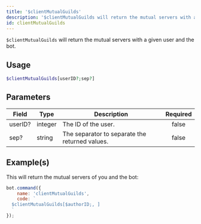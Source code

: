 ```yaml
---
title: '$clientMutualGuilds'
description: '$clientMutualGuilds will return the mutual servers with a given user and the bot.'
id: clientMutualGuilds
---
```


`$clientMutualGuilds` will return the mutual servers with a given user and the bot.

## Usage

```php
$clientMutualGuilds[userID?;sep?]
```

## Parameters

| Field   | Type    | Description                                    | Required |
| ------- | ------- | ---------------------------------------------- |:--------:|
| userID? | integer | The ID of the user.                            |  false   |
| sep?    | string  | The separator to separate the returned values. |  false   |

## Example(s)

This will return the mutual servers of you and the bot:

```javascript
bot.command({
    name: 'clientMutualGuilds',
    code: `
  $clientMutualGuilds[$authorID;, ]
  `
});
```
